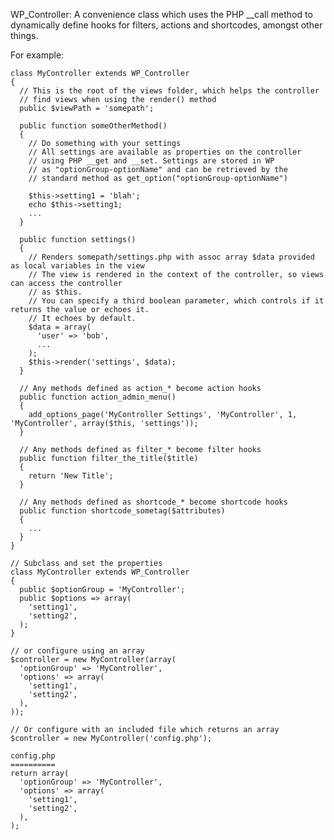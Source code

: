 WP_Controller: A convenience class which uses the PHP __call method to dynamically define hooks for filters, actions and shortcodes, amongst other things.

For example:

    class MyController extends WP_Controller
    {
      // This is the root of the views folder, which helps the controller
      // find views when using the render() method
      public $viewPath = 'somepath';

      public function someOtherMethod()
      {
        // Do something with your settings
        // All settings are available as properties on the controller
        // using PHP __get and __set. Settings are stored in WP
        // as "optionGroup-optionName" and can be retrieved by the
        // standard method as get_option("optionGroup-optionName")

        $this->setting1 = 'blah';
        echo $this->setting1;
        ...
      }

      public function settings()
      {
        // Renders somepath/settings.php with assoc array $data provided as local variables in the view
        // The view is rendered in the context of the controller, so views can access the controller
        // as $this.
        // You can specify a third boolean parameter, which controls if it returns the value or echoes it.
        // It echoes by default.
        $data = array(
          'user' => 'bob',
          ...
        );
        $this->render('settings', $data);
      }

      // Any methods defined as action_* become action hooks
      public function action_admin_menu()
      {
        add_options_page('MyController Settings', 'MyController', 1, 'MyController', array($this, 'settings'));
      }

      // Any methods defined as filter_* become filter hooks
      public function filter_the_title($title)
      {
        return 'New Title';
      }

      // Any methods defined as shortcode_* become shortcode hooks
      public function shortcode_sometag($attributes)
      {
        ...
      }
    }

    // Subclass and set the properties
    class MyController extends WP_Controller
    {
      public $optionGroup = 'MyController';
      public $options => array(
        'setting1',
        'setting2',
      );
    }

    // or configure using an array
    $controller = new MyController(array(
      'optionGroup' => 'MyController',
      'options' => array(
        'setting1',
        'setting2',
      ),
    ));

    // Or configure with an included file which returns an array
    $controller = new MyController('config.php');
    
    config.php
    ==========
    return array(
      'optionGroup' => 'MyController',
      'options' => array(
        'setting1',
        'setting2',
      ),
    );
